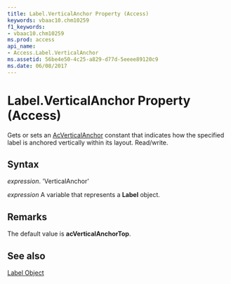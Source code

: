 ```yaml
---
title: Label.VerticalAnchor Property (Access)
keywords: vbaac10.chm10259
f1_keywords:
- vbaac10.chm10259
ms.prod: access
api_name:
- Access.Label.VerticalAnchor
ms.assetid: 56be4e50-4c25-a829-d77d-5eeee89120c9
ms.date: 06/08/2017
---
```



# Label.VerticalAnchor Property (Access)

Gets or sets an [AcVerticalAnchor](Access.AcVerticalAnchor.md) constant that indicates how the specified label is anchored vertically within its layout. Read/write.


## Syntax

 _expression_. 'VerticalAnchor'

 _expression_ A variable that represents a **Label** object.


## Remarks

The default value is  **acVerticalAnchorTop**.


## See also


[Label Object](Access.Label.md)

